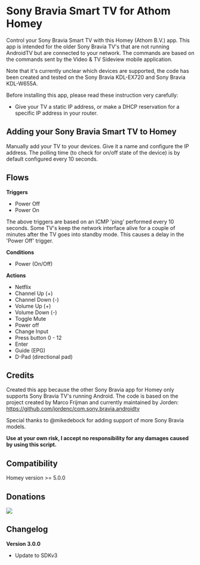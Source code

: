 # Sony Bravia Smart TV for Athom Homey

Control your Sony Bravia Smart TV with this Homey (Athom B.V.) app.
This app is intended for the older Sony Bravia TV's that are not running AndroidTV but are connected to your network.
The commands are based on the commands sent by the Video & TV Sideview mobile application.

Note that it's currently unclear which devices are supported, the code has been created and tested on the Sony Bravia KDL-EX720 and Sony Bravia KDL-W655A.

Before installing this app, please read these instruction very carefully:
- Give your TV a static IP address, or make a DHCP reservation for a specific IP address in your router.

## Adding your Sony Bravia Smart TV to Homey

Manually add your TV to your devices. Give it a name and configure the IP address.
The polling time (to check for on/off state of the device) is by default configured every 10 seconds.

## Flows

**Triggers**
- Power Off
- Power On

The above triggers are based on an ICMP 'ping' performed every 10 seconds. Some TV's keep the network interface alive for a couple of minutes after the TV goes into standby mode. This causes a delay in the 'Power Off' trigger.

**Conditions**
- Power (On/Off)

**Actions**
- Netflix
- Channel Up (+)
- Channel Down (-)
- Volume Up (+)
- Volume Down (-)
- Toggle Mute
- Power off
- Change Input
- Press button 0 - 12
- Enter
- Guide (EPG)
- D-Pad (directional pad)

## Credits
Created this app because the other Sony Bravia app for Homey only supports Sony Bravia TV's running Android.
The code is based on the project created by Marco Frijman and currently maintained by Jorden:
https://github.com/jordenc/com.sony.bravia.androidtv

Special thanks to @mikedebock for adding support of more Sony Bravia models.

**Use at your own risk, I accept no responsibility for any damages caused by using this script.**

## Compatibility
Homey version >= 5.0.0

## Donations
[![](https://www.paypalobjects.com/en_US/i/btn/btn_donateCC_LG.gif)](https://www.paypal.com/cgi-bin/webscr?cmd=_s-xclick&hosted_button_id=SGUF7AJYAF83C)

## Changelog

**Version 3.0.0**
- Update to SDKv3
